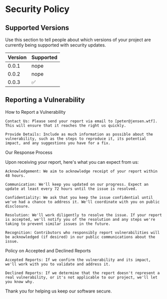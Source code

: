 # Security Policy

## Supported Versions

Use this section to tell people about which versions of your project are
currently being supported with security updates.

| Version | Supported          |
| ------- | ------------------ |
| 0.0.1   | nope               |
| 0.0.2   | nope               |
| 0.0.3   | :white_check_mark: |

## Reporting a Vulnerability

How to Report a Vulnerability

    Contact Us: Please send your report via email to [peter@jensen.wtf]. This will ensure that it reaches the right us quickly.

    Provide Details: Include as much information as possible about the vulnerability, such as the steps to reproduce it, its potential impact, and any suggestions you have for a fix.

Our Response Process

Upon receiving your report, here's what you can expect from us:

    Acknowledgement: We aim to acknowledge receipt of your report within 48 hours.

    Communication: We'll keep you updated on our progress. Expect an update at least every 72 hours until the issue is resolved.

    Confidentiality: We ask that you keep the issue confidential until we've had a chance to address it. We'll coordinate with you on public disclosure.

    Resolution: We'll work diligently to resolve the issue. If your report is accepted, we'll notify you of the resolution and any steps we're taking to prevent similar issues in the future.

    Recognition: Contributors who responsibly report vulnerabilities will be acknowledged (if desired) in our public communications about the issue.

Policy on Accepted and Declined Reports

    Accepted Reports: If we confirm the vulnerability and its impact, we'll work with you to validate and address it.

    Declined Reports: If we determine that the report doesn't represent a real vulnerability, or it's not applicable to our project, we'll let you know why.

Thank you for helping us keep our software secure.
